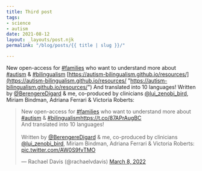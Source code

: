 ```yaml
---
title: Third post
tags:
- science
- autism
date: 2021-08-12
layout: _layouts/post.njk
permalink: "/blog/posts/{{ title | slug }}/"

---
```

New open-access for [#families](https://twitter.com/hashtag/families?src=hashtag_click) who want to understand more about [#autism](https://twitter.com/hashtag/autism?src=hashtag_click) & [#bilingualism](https://twitter.com/hashtag/bilingualism?src=hashtag_click) [https://autism-bilingualism.github.io/resources/](https://autism-bilingualism.github.io/resources/ "https://autism-bilingualism.github.io/resources/") And translated into 10 languages! Written by [@BerengereDigard](https://twitter.com/BerengereDigard) & me, co-produced by clinicians [@lui_zenobi_bird](https://twitter.com/lui_zenobi_bird), Miriam Bindman, Adriana Ferrari & Victoria Roberts:

<blockquote class="twitter-tweet"><p lang="en" dir="ltr">New open-access for <a href="https://twitter.com/hashtag/families?src=hash&amp;ref_src=twsrc%5Etfw">#families</a> who want to understand more about <a href="https://twitter.com/hashtag/autism?src=hash&amp;ref_src=twsrc%5Etfw">#autism</a> &amp; <a href="https://twitter.com/hashtag/bilingualism?src=hash&amp;ref_src=twsrc%5Etfw">#bilingualism</a><a href="https://t.co/87APrAugBC">https://t.co/87APrAugBC</a><br>And translated into 10 languages!<br><br>Written by <a href="https://twitter.com/BerengereDigard?ref_src=twsrc%5Etfw">@BerengereDigard</a> &amp; me, co-produced by clinicians <a href="https://twitter.com/lui_zenobi_bird?ref_src=twsrc%5Etfw">@lui_zenobi_bird</a>, Miriam Bindman, Adriana Ferrari &amp; Victoria Roberts: <a href="https://t.co/AW0S9fvTMO">pic.twitter.com/AW0S9fvTMO</a></p>&mdash; Rachael Davis (@rachaelvdavis) <a href="https://twitter.com/rachaelvdavis/status/1501127743156727810?ref_src=twsrc%5Etfw">March 8, 2022</a></blockquote> <script async src="https://platform.twitter.com/widgets.js" charset="utf-8"></script> 